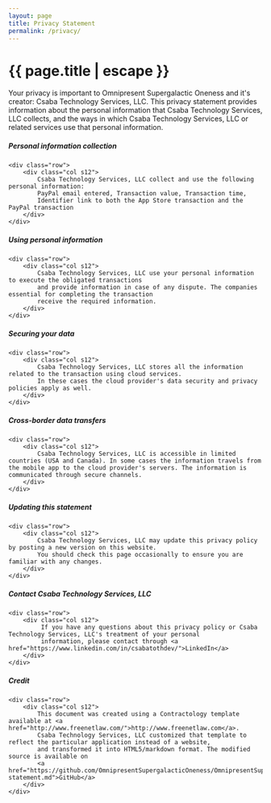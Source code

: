 ```yaml
---
layout: page
title: Privacy Statement
permalink: /privacy/
---
```


<h1 class="page-title">{{ page.title | escape }}</h1>

<div class="section">
    <div class="row">
        <div class="col s12">
            Your privacy is important to Omnipresent Supergalactic Oneness and it's creator:
            Csaba Technology Services, LLC. This privacy statement provides information about
            the personal information that Csaba Technology Services, LLC collects, and the
            ways in which Csaba Technology Services, LLC or related services use that
            personal information.
        </div>
    </div>
</div>

<div class="divider"></div>

<div class="section">
    <h5>Personal information collection</h5> 

    <div class="row">
        <div class="col s12">
            Csaba Technology Services, LLC collect and use the following personal information:
            PayPal email entered, Transaction value, Transaction time,
            Identifier link to both the App Store transaction and the PayPal transaction
        </div>
    </div>
</div>

<div class="divider"></div>

<div class="section">
    <h5>Using personal information</h5> 

    <div class="row">
        <div class="col s12">
            Csaba Technology Services, LLC use your personal information to execute the obligated transactions
            and provide information in case of any dispute. The companies essential for completing the transaction
            receive the required information.
        </div>
    </div>
</div>

<div class="divider"></div>

<div class="section">
    <h5>Securing your data</h5> 

    <div class="row">
        <div class="col s12">
            Csaba Technology Services, LLC stores all the information related to the transaction using cloud services.
            In these cases the cloud provider's data security and privacy policies apply as well.
        </div>
    </div>
</div>

<div class="divider"></div>

<div class="section">
    <h5>Cross-border data transfers</h5> 

    <div class="row">
        <div class="col s12">
            Csaba Technology Services, LLC is accessible in limited countries (USA and Canada). In some cases the information travels from the mobile app to the cloud provider's servers. The information is communicated through secure channels.
        </div>
    </div>
</div>

<div class="divider"></div>

<div class="section">
    <h5>Updating this statement</h5> 

    <div class="row">
        <div class="col s12">
            Csaba Technology Services, LLC may update this privacy policy by posting a new version on this website.
            You should check this page occasionally to ensure you are familiar with any changes.
        </div>
    </div>
</div>

<div class="divider"></div>

<div class="section">
    <h5>Contact Csaba Technology Services, LLC</h5> 

    <div class="row">
        <div class="col s12">
             If you have any questions about this privacy policy or Csaba Technology Services, LLC's treatment of your personal
             information, please contact through <a href="https://www.linkedin.com/in/csabatothdev/">LinkedIn</a>
        </div>
    </div>
</div>

<div class="divider"></div>

<div class="section">
    <h5>Credit</h5> 

    <div class="row">
        <div class="col s12">
            This document was created using a Contractology template available at <a href="http://www.freenetlaw.com/">http://www.freenetlaw.com</a>.
            Csaba Technology Services, LLC customized that template to reflect the particular application instead of a website,
            and transformed it into HTML5/markdown format. The modified source is available on 
            <a href="https://github.com/OmnipresentSupergalacticOneness/OmnipresentSupergalacticOneness.github.io/blob/master/privacy-statement.md">GitHub</a>
        </div>
    </div>
</div>